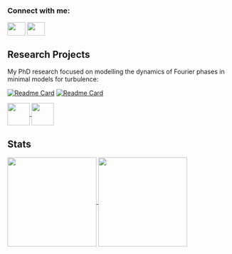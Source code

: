 <h3 align="left">Connect with me:</h3>
<p align="left">
<a href="https://twitter.com/EndaCar" target="blank"><img align="center" src="https://cdn.jsdelivr.net/npm/simple-icons@3.0.1/icons/twitter.svg" alt="" height="30" width="40" /></a>
<a href="www.linkedin.com/in/enda-carroll-baa85960" target="blank"><img align="center" src="https://cdn.jsdelivr.net/npm/simple-icons@3.0.1/icons/linkedin.svg" alt="" height="30" width="40" /></a>
</p>




## Research Projects
My PhD research focused on modelling the dynamics of Fourier phases in minimal models for turbulence:

[![Readme Card](https://github-readme-stats.vercel.app/api/pin/?username=EndCar808&repo=3D_Navier_Stokes&bg_color=00000000&icon_color=F8D866)](https://github.com/EndCar808/3D_Navier_Stokes)
[![Readme Card](https://github-readme-stats.vercel.app/api/pin/?username=EndCar808&repo=2D_Burgers_Equation&bg_color=00000000)](https://github.com/EndCar808/2D_Burgers_Equation)

<a href="https://github.com/anuraghazra/github-readme-stats">
  <img height=50 align="center" src="https://github-readme-stats.vercel.app/api/pin/?username=EndCar808&repo=3D_Navier_Stokes&bg_color=00000000&icon_color=F8D866" />
</a>
<a href="https://github.com/anuraghazra/convoychat">
  <img height=50 align="center" src="https://github-readme-stats.vercel.app/api/pin/?username=EndCar808&repo=2D_Burgers_Equation&bg_color=00000000&icon_color=F8D866" />
</a>

## Stats

<a href="https://github.com/anuraghazra/github-readme-stats">
  <img height=200 align="center" src="https://github-readme-stats.vercel.app/api?username=EndCar808&bg_color=00000000" />
</a>
<a href="https://github.com/anuraghazra/convoychat">
  <img height=200 align="center" src="https://github-readme-stats.vercel.app/api/top-langs?username=EndCar808&bg_color=00000000&layout=compact&langs_count=8&card_width=320&hide=jupyter%20notebook" />
</a>
